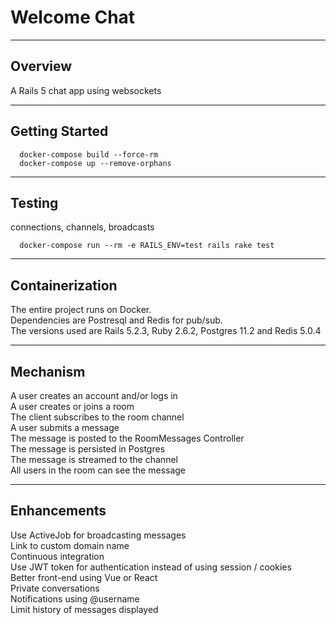 # Welcome Chat

____

## Overview

A Rails 5 chat app using websockets

____

## Getting Started

```shell
  docker-compose build --force-rm
  docker-compose up --remove-orphans
```

____

## Testing

connections, channels, broadcasts

```shell
  docker-compose run --rm -e RAILS_ENV=test rails rake test
```

____

## Containerization

The entire project runs on Docker.  
Dependencies are Postresql and Redis for pub/sub.  
The versions used are Rails 5.2.3, Ruby 2.6.2, Postgres 11.2 and Redis 5.0.4  
____

## Mechanism

A user creates an account and/or logs in  
A user creates or joins a room  
The client subscribes to the room channel  
A user submits a message  
The message is posted to the RoomMessages Controller  
The message is persisted in Postgres  
The message is streamed to the channel  
All users in the room can see the message  

____

## Enhancements

Use ActiveJob for broadcasting messages  
Link to custom domain name  
Continuous integration  
Use JWT token for authentication instead of using session / cookies  
Better front-end using Vue or React  
Private conversations  
Notifications using @username  
Limit history of messages displayed  
